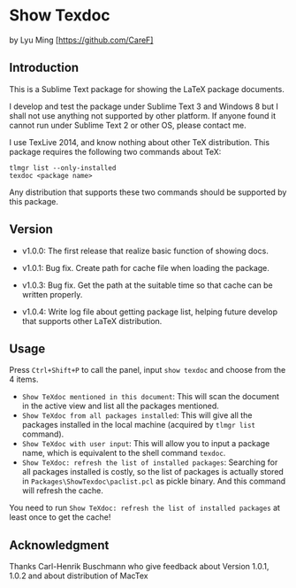 # Show Texdoc
by Lyu Ming
[https://github.com/CareF]

## Introduction
This is a Sublime Text package for showing the LaTeX package documents. 

I develop and test the package under Sublime Text 3 and Windows 8 but I 
shall not use anything not supported by other platform. If anyone found 
it cannot run under Sublime Text 2 or other OS, please contact me. 

I use TexLive 2014, and know nothing about other TeX distribution. This 
package requires the following two commands about TeX:

    tlmgr list --only-installed
    texdoc <package name>

Any distribution that supports these two commands should be supported
by this package. 

## Version
- v1.0.0: The first release that realize basic function of showing docs.

- v1.0.1: Bug fix. Create path for cache file when loading the package.

- v1.0.3: Bug fix. Get the path at the suitable time so that cache can be
written properly.

- v1.0.4: Write log file about getting package list, helping future develop
that supports other LaTeX distribution.

## Usage
Press `Ctrl+Shift+P` to call the panel, input `show texdoc` and choose 
from the 4 items. 

* `Show TeXdoc mentioned in this document`: This will scan the document 
in the active view and list all the packages mentioned.
* `Show TeXdoc from all packages installed`: This will give all the packages
installed in the local machine (acquired by `tlmgr list` command).
* `Show TeXdoc with user input`: This will allow you to input a package name, 
which is equivalent to the shell command `texdoc`.
* `Show TeXdoc: refresh the list of installed packages`: Searching for all 
packages installed is costly, so the list of packages is actually stored in 
`Packages\ShowTexdoc\paclist.pcl` as pickle binary. And this command will 
refresh the cache.

You need to run `Show TeXdoc: refresh the list of installed packages` at least 
once to get the cache!

## Acknowledgment
Thanks Carl-Henrik Buschmann who give feedback about Version 1.0.1, 1.0.2 and 
about distribution of MacTex